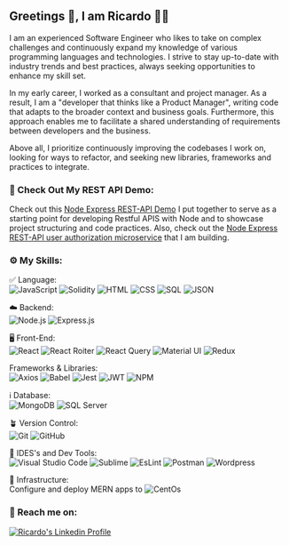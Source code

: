 ## Greetings 👋, I am Ricardo :man_technologist:

I am an experienced Software Engineer who likes to take on complex challenges and continuously expand my knowledge of various programming languages and technologies. I strive to stay up-to-date with industry trends and best practices, always seeking opportunities to enhance my skill set.

In my early career, I worked as a consultant and project manager. As a result, I am a "developer that thinks like a  Product Manager", writing code that adapts to the broader context and business goals. Furthermore, this approach enables me to facilitate a shared understanding of requirements between developers and the business.

Above all, I prioritize continuously improving the codebases I work on, looking for ways to refactor, and seeking new libraries, frameworks and practices to integrate.

### :rocket: Check Out My REST API Demo:
Check out this [Node Express REST-API Demo](https://github.com/rodmor59/node-express-rest-api-demo) I put together to serve as a starting point for developing Restful APIS with Node and to showcase project structuring and code practices. Also, check out the [Node Express REST-API user authorization microservice](https://github.com/rodmor59/node-express-user-auth-microservice) that I am building.

### :gear: My Skills: 
:white_check_mark: Language:  
    ![JavaScript](https://img.shields.io/badge/JavaScript-323330?style=for-the-badge&logo=javascript&logoColor=F7DF1E)
    ![Solidity](https://img.shields.io/badge/Solidity-e6e6e6?style=for-the-badge&logo=solidity&logoColor=black) 
    ![HTML](https://img.shields.io/badge/HTML5-E34F26?style=for-the-badge&logo=html5&logoColor=white) 
    ![CSS](https://img.shields.io/badge/CSS3-1572B6?style=for-the-badge&logo=css3&logoColor=white)
    ![SQL](https://img.shields.io/badge/PLSQL-F80000?style=for-the-badge&logo=oracle&logoColor=black)
    ![JSON](https://img.shields.io/badge/json-5E5C5C?style=for-the-badge&logo=json&logoColor=white)  
      
:cloud: Backend:  
    ![Node.js](https://img.shields.io/badge/Node%20js-339933?style=for-the-badge&logo=nodedotjs&logoColor=white) 
    ![Express.js](https://img.shields.io/badge/Express%20js-000000?style=for-the-badge&logo=express&logoColor=white)  
      
:desktop_computer: Front-End:   
    ![React](https://img.shields.io/badge/React-20232A?style=for-the-badge&logo=react&logoColor=61DAFB)
    ![React Roiter](https://img.shields.io/badge/React_Router-CA4245?style=for-the-badge&logo=react-router&logoColor=white)
    ![React Query](https://img.shields.io/badge/React_Query-FF4154?style=for-the-badge&logo=React_Query&logoColor=white)
    ![Material UI](https://img.shields.io/badge/Material%20UI-007FFF?style=for-the-badge&logo=mui&logoColor=white)
    ![Redux](https://img.shields.io/badge/Redux-593D88?style=for-the-badge&logo=redux&logoColor=white)  
      
Frameworks & Libraries:   
    ![Axios](https://img.shields.io/badge/axios-671ddf?&style=for-the-badge&logo=axios&logoColor=white)
    ![Babel](https://img.shields.io/badge/Babel-F9DC3E?style=for-the-badge&logo=babel&logoColor=white)
    ![Jest](https://img.shields.io/badge/Jest-C21325?style=for-the-badge&logo=jest&logoColor=white)
    ![JWT](https://img.shields.io/badge/JWT-000000?style=for-the-badge&logo=JSON%20web%20tokens&logoColor=white)
    ![NPM](https://img.shields.io/badge/npm-CB3837?style=for-the-badge&logo=npm&logoColor=white)  
      
:information_source: Database:  
    ![MongoDB](https://img.shields.io/badge/MongoDB-4EA94B?style=for-the-badge&logo=mongodb&logoColor=white)
    ![SQL Server](https://img.shields.io/badge/Microsoft%20SQL%20Server-CC2927?style=for-the-badge&logo=microsoft%20sql%20server&logoColor=white)    
      
:potted_plant: Version Control:  
    ![Git](https://img.shields.io/badge/GIT-E44C30?style=for-the-badge&logo=git&logoColor=white)
    ![GitHub](https://img.shields.io/badge/GitHub-100000?style=for-the-badge&logo=github&logoColor=white)  
      
:file_folder: IDES's and Dev Tools:  
    ![Visual Studio Code](https://img.shields.io/badge/VSCode-0078D4?style=for-the-badge&logo=visual%20studio%20code&logoColor=white)
    ![Sublime](https://img.shields.io/badge/sublime_text-%23575757.svg?&style=for-the-badge&logo=sublime-text&logoColor=important)
    ![EsLint](	https://img.shields.io/badge/eslint-3A33D1?style=for-the-badge&logo=eslint&logoColor=white)
    ![Postman](https://img.shields.io/badge/Postman-FF6C37?style=for-the-badge&logo=Postman&logoColor=white)
    ![Wordpress](https://img.shields.io/badge/Wordpress-21759B?style=for-the-badge&logo=wordpress&logoColor=white)
      
:office: Infrastructure:  
    Configure and deploy MERN apps to ![CentOs](https://img.shields.io/badge/Cent%20OS-262577?style=for-the-badge&logo=CentOS&logoColor=white)

        
### :iphone: Reach me on:
[![Ricardo's Linkedin Profile](https://img.shields.io/badge/LinkedIn-0077B5?style=for-the-badge&logo=linkedin&logoColor=white)](https://www.linkedin.com/in/ricartrodrig)

<!--
**rodmor59/rodmor59** is a ✨ _special_ ✨ repository because its `README.md` (this file) appears on your GitHub profile.

Here are some ideas to get you started:

- 🔭 I’m currently working on ...
- 🌱 I’m currently learning ...
- 👯 I’m looking to collaborate on ...
- 🤔 I’m looking for help with ...
- 💬 Ask me about ...
- 📫 How to reach me: ...
- 😄 Pronouns: ...
- ⚡ Fun fact: ...
-->
